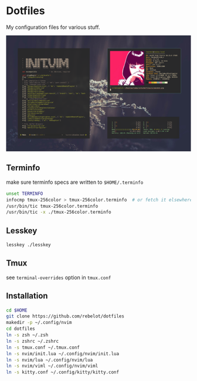 # Dotfiles

My configuration files for various stuff.

![my setup](screenshot.png)


## Terminfo
make sure terminfo specs are written to `$HOME/.terminfo`

```bash
unset TERMINFO
infocmp tmux-256color > tmux-256color.terminfo  # or fetch it elsewhere
/usr/bin/tic tmux-256color.terminfo
/usr/bin/tic -x ./tmux-256color.terminfo
```

## Lesskey

```bash
lesskey ./lesskey
```

## Tmux
see `terminal-overrides` option in `tmux.conf`

## Installation

```bash
cd $HOME
git clone https://github.com/rebelot/dotfiles
makedir -p ~/.config/nvim
cd dotfiles
ln -s zsh ~/.zsh
ln -s zshrc ~/.zshrc
ln -s tmux.conf ~/.tmux.conf
ln -s nvim/init.lua ~/.config/nvim/init.lua
ln -s nvim/lua ~/.config/nvim/lua
ln -s nvim/viml ~/.config/nvim/viml
ln -s kitty.conf ~/.config/kitty/kitty.conf
```
